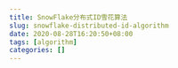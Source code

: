 ```yaml
---
title: SnowFlake分布式ID雪花算法
slug: snowflake-distributed-id-algorithm
date: 2020-08-28T16:20:50+08:00
tags: [algorithm]
categories: []
---
```

